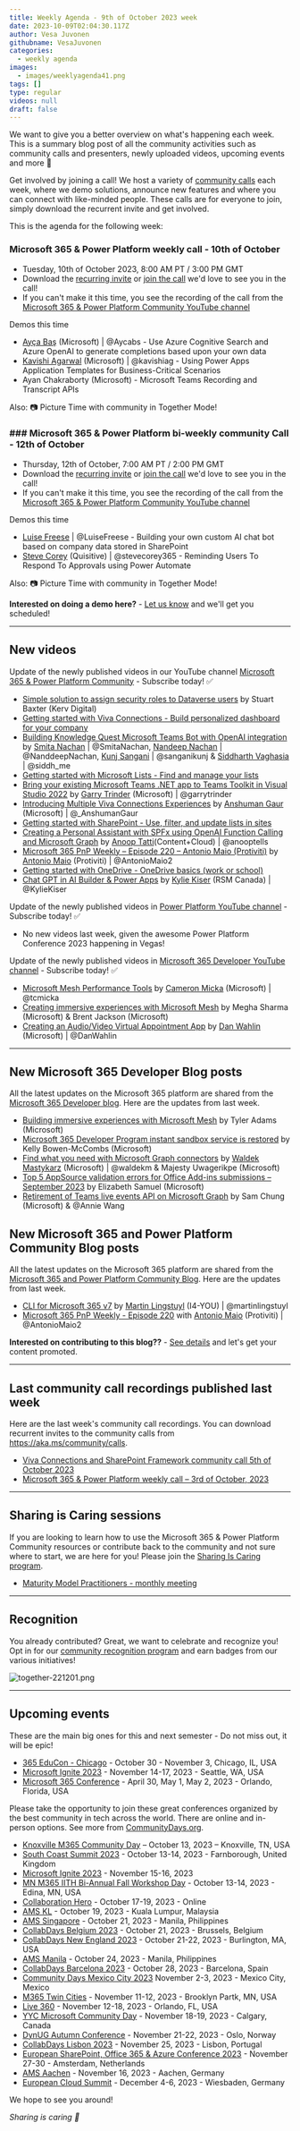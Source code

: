 ```yaml
---
title: Weekly Agenda - 9th of October 2023 week
date: 2023-10-09T02:04:30.117Z
author: Vesa Juvonen
githubname: VesaJuvonen
categories:
  - weekly agenda
images:
  - images/weeklyagenda41.png
tags: []
type: regular
videos: null
draft: false
---
```


We want to give you a better overview on what's happening each week. This is a summary blog post of all the community activities such as community calls and presenters, newly uploaded videos, upcoming events and more 🚀 

Get involved by joining a call! We host a variety of [community calls](https://aka.ms/community/calls) each week, where we demo solutions, announce new features and where you can connect with like-minded people. These calls are for everyone to join, simply download the recurrent invite and get involved.

This is the agenda for the following week:

### Microsoft 365 & Power Platform weekly call - 10th of October

* Tuesday, 10th of October 2023, 8:00 AM PT / 3:00 PM GMT
* Download the [recurring invite](https://aka.ms/m365-dev-call) or [join the call](https://aka.ms/m365-dev-call-join) we'd love to see you in the call!
* If you can't make it this time, you see the recording of the call from the [Microsoft 365 & Power Platform Community YouTube channel](https://www.youtube.com/playlist?list=PLR9nK3mnD-OUQOW86tT5dkCRQAVGY7DlH)

Demos this time

* [Ayça Baş](https://twitter.com/aycabs) (Microsoft) | @Aycabs - Use Azure Cognitive Search and Azure OpenAI to generate completions based upon your own data
* [Kavishi Agarwal](https://twitter.com/kavishiag) (Microsoft) | @kavishiag - Using Power Apps Application Templates for Business-Critical Scenarios
* Ayan Chakraborty (Microsoft) - Microsoft Teams Recording and Transcript APIs

Also: 📷 Picture Time with community in Together Mode!

### ### Microsoft 365 & Power Platform bi-weekly community Call - 12th of October

* Thursday, 12th of October, 7:00 AM PT / 2:00 PM GMT
* Download the [recurring invite](https://aka.ms/spdev-sig-call) or [join the call](https://aka.ms/spdev-sig-call-join) we'd love to see you in the call!
* If you can't make it this time, you see the recording of the call from the [Microsoft 365 & Power Platform Community YouTube channel](https://www.youtube.com/watch?v=gAqUr9wa2_0&list=PLR9nK3mnD-OURfm5Ypu-wK52cxBv_gXCA)

Demos this time

* [Luise Freese](https://twitter.com/LuiseFreese) | @LuiseFreese - Building your own custom AI chat bot based on company data stored in SharePoint
* [Steve Corey](https://twitter.com/stevecorey365) (Quisitive) | @stevecorey365 - Reminding Users To Respond To Approvals using Power Automate

Also: 📷 Picture Time with community in Together Mode!

**Interested on doing a demo here?** - [Let us know](https://aka.ms/community/request/demo) and we'll get you scheduled!

---

## New videos 

Update of the newly published videos in our YouTube channel [Microsoft 365 & Power Platform Community](https://www.youtube.com/channel/UC_mKdhw-V6CeCM7gTo_Iy7w) - Subscribe today! ✅

* [Simple solution to assign security roles to Dataverse users](https://www.youtube.com/watch?v=9a4dNg1R8hM) by Stuart Baxter​ (Kerv Digital)
* [Getting started with Viva Connections - Build personalized dashboard for your company](https://www.youtube.com/watch?v=EA88NCwcTxI)
* [Building Knowledge Quest Microsoft Teams Bot with OpenAI integration](https://www.youtube.com/watch?v=kNugtiGxTok) by [Smita Nachan](https://twitter.com/SmitaNachan) | @SmitaNachan, [Nandeep Nachan](https://twitter.com/NanddeepNachan) | @NanddeepNachan, [Kunj Sangani](https://twitter.com/sanganikunj) | @sanganikunj & [Siddharth Vaghasia](https://twitter.com/siddh_me) | @siddh_me
* [Getting started with Microsoft Lists - Find and manage your lists](https://www.youtube.com/watch?v=7it2_SGDUns)
* [Bring your existing Microsoft Teams .NET app to Teams Toolkit in Visual Studio 2022]() by [Garry Trinder](https://twitter.com/garrytrinder) (Microsoft) | @garrytrinder
* [Introducing Multiple Viva Connections Experiences](https://www.youtube.com/watch?v=nbgMJkIwdUk) by [Anshuman Gaur](https://twitter.com/_AnshumanGaur) (Microsoft) | @_AnshumanGaur
* [Getting started with SharePoint - Use, filter, and update lists in sites](https://www.youtube.com/watch?v=3aCLlyYak-Y)
* [Creating a Personal Assistant with SPFx using OpenAI Function Calling and Microsoft Graph](https://www.youtube.com/watch?v=qUkm6_0rTd4) by [Anoop Tatti](https://twitter.com/anooptells)​ (Content+Cloud) | @anooptells
* [Microsoft 365 PnP Weekly – Episode 220 – Antonio Maio (Protiviti)](https://www.youtube.com/watch?v=c6mj3wM3qyA) by [Antonio Maio](https://twitter.com/AntonioMaio2) (Protiviti) | @AntonioMaio2
* [Getting started with OneDrive - OneDrive basics (work or school)](https://www.youtube.com/watch?v=cDaT7YNDZS4)
* [Chat GPT in AI Builder & Power Apps](https://www.youtube.com/watch?v=hwKp2Qkvb0k) by [Kylie Kiser​](https://twitter.com/KylieKiser) (RSM Canada) | @KylieKiser

Update of the newly published videos in [Power Platform YouTube channel](https://www.youtube.com/@mspowerplatform) - Subscribe today! ✅

* No new videos last week, given the awesome Power Platform Conference 2023 happening in Vegas!


Update of the newly published videos in [Microsoft 365 Developer YouTube channel](https://www.youtube.com/@Microsoft365Developer) - Subscribe today! ✅

* [Microsoft Mesh Performance Tools](https://www.youtube.com/watch?v=tO9GrqpmiYk) by [Cameron Micka](https://twitter.com/tcmicka) (Microsoft) | @tcmicka
* [Creating immersive experiences with Microsoft Mesh](https://www.youtube.com/watch?v=v8U_3_2TrSM) by Megha Sharma (Microsoft) & Brent Jackson (Microsoft)
* [Creating an Audio/Video Virtual Appointment App](https://www.youtube.com/watch?v=1XdK5CZBhLY) by [Dan Wahlin](https://twitter.com/DanWahlin) (Microsoft) | @DanWahlin

---

## New Microsoft 365 Developer Blog posts

All the latest updates on the Microsoft 365 platform are shared from the [Microsoft 365 Developer blog](https://devblogs.microsoft.com/microsoft365dev/). Here are the updates from last week.

* [Building immersive experiences with Microsoft Mesh](https://devblogs.microsoft.com/microsoft365dev/building-immersive-experiences-with-microsoft-mesh/) by Tyler Adams (Microsoft)
* [Microsoft 365 Developer Program instant sandbox service is restored](https://devblogs.microsoft.com/microsoft365dev/microsoft-365-developer-program-instant-sandbox-service-is-restored/) by Kelly Bowen-McCombs (Microsoft)
* [Find what you need with Microsoft Graph connectors](https://devblogs.microsoft.com/microsoft365dev/find-what-you-need-with-microsoft-graph-connectors/) by [Waldek Mastykarz](https://twitter.com/waldekm) (Microsoft) | @waldekm & Majesty Uwagerikpe (Microsoft)
* [Top 5 AppSource validation errors for Office Add-ins submissions – September 2023](https://devblogs.microsoft.com/microsoft365dev/top-5-appsource-validation-errors-for-office-add-ins-submissions-september-2023/) by Elizabeth Samuel (Microsoft)
* [Retirement of Teams live events API on Microsoft Graph](https://devblogs.microsoft.com/microsoft365dev/retirement-of-teams-live-events-api-on-microsoft-graph/) by Sam Chung (Microsoft) & @Annie Wang


## New Microsoft 365 and Power Platform Community Blog posts

All the latest updates on the Microsoft 365 platform are shared from the [Microsoft 365 and Power Platform Community Blog](https://pnp.github.io/blog/). Here are the updates from last week.

* [CLI for Microsoft 365 v7](https://pnp.github.io/blog/cli-for-microsoft-365/cli-for-microsoft-365-v7-0/) by [Martin Lingstuyl](https://twitter.com/martinlingstuyl) (I4-YOU) | @martinlingstuyl
* [Microsoft 365 PnP Weekly - Episode 220](https://pnp.github.io/blog/microsoft-365-pnp-weekly/episode-220/) with [Antonio Maio](https://twitter.com/AntonioMaio2) (Protiviti) | @AntonioMaio2

**Interested on contributing to this blog??** - [See details](https://pnp.github.io/blog/post/contribute-blog/) and let's get your content promoted.

---

## Last community call recordings published last week

Here are the last week's community call recordings. You can download recurrent invites to the community calls from https://aka.ms/community/calls.

* [Viva Connections and SharePoint Framework community call 5th of October 2023](https://www.youtube.com/watch?v=VVjNkwh2W3U)
* [Microsoft 365 & Power Platform weekly call – 3rd of October, 2023](https://www.youtube.com/watch?v=dZkwwK6elZM)

---

## Sharing is Caring sessions

If you are looking to learn how to use the Microsoft 365 & Power Platform Community resources or contribute back to the community and not sure where to start, we are here for you! Please join the [Sharing Is Caring program](https://pnp.github.io/sharing-is-caring/).

* [Maturity Model Practitioners - monthly meeting](https://aka.ms/mm4m365/invite)

---

## Recognition

You already contributed? Great, we want to celebrate and recognize you! Opt in for our [community recognition program](https://pnp.github.io/recognitionprogram/) and earn badges from our various initiatives! 

![together-221201.png](images/community-recognization-program.png)

---

## Upcoming events

These are the main big ones for this and next semester - Do not miss out, it will be epic!

* [365 EduCon - Chicago](https://365educon.com/Chicago/index.php) - October 30 - November 3,  Chicago, IL, USA
* [Microsoft Ignite 2023](https://ignite.microsoft.com/en-US/home) - November 14-17, 2023 - Seattle, WA, USA
* [Microsoft 365 Conference](https://m365conf.com/#!/) - April 30, May 1, May 2, 2023 - Orlando, Florida, USA

Please take the opportunity to join these great conferences organized by the best community in tech across the world. There are online and in-person options. See more from [CommunityDays.org](https://www.communitydays.org/).

* [Knoxville M365 Community Day](https://www.communitydays.org/event/2023-10-13/knoxville-m365-community-day) – October 13, 2023 – Knoxville, TN, USA
* [South Coast Summit 2023](https://www.southcoastsummit.com/) - October 13-14, 2023 - Farnborough, United Kingdom
* [Microsoft Ignite 2023](https://ignite.microsoft.com/) - November 15-16, 2023
* [MN M365 IITH Bi-Annual Fall Workshop Day](https://www.communitydays.org/event/2023-10-13/mn-m365-11th-bi-annual-fall-workshop-day) - October 13-14, 2023 - Edina, MN, USA
* [Collaboration Hero](https://www.communitydays.org/event/2023-10-17/collaboration-hero) - October 17-19, 2023 - Online
* [AMS KL](https://www.communitydays.org/event/2023-10-19/ams-kl) - October 19, 2023 - Kuala Lumpur, Malaysia
* [AMS Singapore](https://www.communitydays.org/event/2023-10-21/ams-singapore-23) - October 21, 2023 - Manila, Philippines
* [CollabDays Belgium 2023](https://www.collabdays.org/2023-belgium/) - October 21, 2023 - Brussels, Belgium
* [CollabDays New England 2023](https://www.collabdays.org/2023-ne/) - October 21-22, 2023 - Burlington, MA, USA
* [AMS Manila](https://www.communitydays.org/event/2023-10-24/ams-manila) - October 24, 2023 - Manila, Philippines
* [CollabDays Barcelona 2023](https://www.collabdays.org/2023-barcelona/) - October 28, 2023 - Barcelona, Spain
* [Community Days Mexico City 2023](https://www.communitydays.org/event/2023-11-02/community-days-mexico-city-2023)  November 2-3, 2023 - Mexico City, Mexico
* [M365 Twin Cities](https://www.communitydays.org/event/2023-11-11/m365-twin-cities) - November 11-12, 2023 - Brooklyn Partk, MN, USA
* [Live 360](https://www.communitydays.org/event/2023-11-12/live-360) - November 12-18, 2023 - Orlando, FL, USA
* [YYC Microsoft Community Day](https://www.communitydays.org/event/2023-11-18/yyc-microsoft-community-day) - November 18-19, 2023 - Calgary, Canada
* [DynUG Autumn Conference](https://www.communitydays.org/event/2023-11-21/dynug-autumn-conference) - November 21-22, 2023 - Oslo, Norway
* [CollabDays Lisbon 2023](https://www.collabdays.org/2023-lisbon/) - November 25, 2023 - Lisbon, Portugal
* [European SharePoint, Office 365 & Azure Conference 2023](https://www.sharepointeurope.com/) - November 27-30 - Amsterdam, Netherlands
* [AMS Aachen](https://www.communitydays.org/event/2023-11-16/ams-aachen) - November 16, 2023 - Aachen, Germany
* [European Cloud Summit](https://www.cloudsummit.eu/) - December 4-6, 2023 - Wiesbaden, Germany

We hope to see you around!

_Sharing is caring 🧡_
